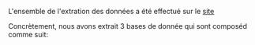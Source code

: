 
L'ensemble de l'extration des données a été effectué sur le [site](https://openflights.org/data.html)

Concrètement, nous avons extrait 3 bases de donnée qui sont composéd  comme suit:
